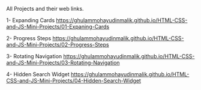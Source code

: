 All Projects and their web links.

1- Expanding Cards
https://ghulammohayudinmalik.github.io/HTML-CSS-and-JS-Mini-Projects/01-Expaning-Cards

2- Progress Steps
https://ghulammohayudinmalik.github.io/HTML-CSS-and-JS-Mini-Projects/02-Progress-Steps

3- Rotating Navigation 
https://ghulammohayudinmalik.github.io/HTML-CSS-and-JS-Mini-Projects/03-Rotating-Navigation

4- Hidden Search Widget 
https://ghulammohayudinmalik.github.io/HTML-CSS-and-JS-Mini-Projects/04-Hidden-Search-Widget
